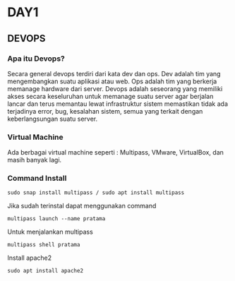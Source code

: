 # DAY1
## DEVOPS
### Apa itu Devops?
Secara general devops terdiri dari kata dev dan ops. Dev adalah tim yang mengembangkan suatu aplikasi atau web. Ops adalah tim yang berkerja memanage hardware dari server. Devops adalah seseorang yang memiliki akses secara keseluruhan untuk memanage suatu server agar berjalan lancar dan terus memantau lewat infrastruktur sistem memastikan tidak ada terjadinya error, bug, kesalahan sistem, semua yang terkait dengan keberlangsungan suatu server.

### Virtual Machine
Ada berbagai virtual machine seperti : Multipass, VMware, VirtualBox, dan masih banyak lagi.
### Command Install
```
sudo snap install multipass / sudo apt install multipass
```
Jika sudah terinstal dapat menggunakan command
```
multipass launch --name pratama
```
Untuk menjalankan multipass
```
multipass shell pratama
```
Install apache2
```
sudo apt install apache2
```
